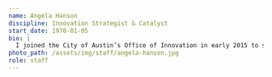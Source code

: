 ```yaml
---
name: Angela Hanson
discipline: Innovation Strategist & Catalyst
start_date: 1970-01-05
bio: |
  I joined the City of Austin’s Office of Innovation in early 2015 to serve as an innovation catalyst by configuring people, teams, tools, and methods to generate innovative paths through the complex systems inherent in public administration.
photo_path: /assets/img/staff/angela-hanson.jpg
role: staff
---
```

